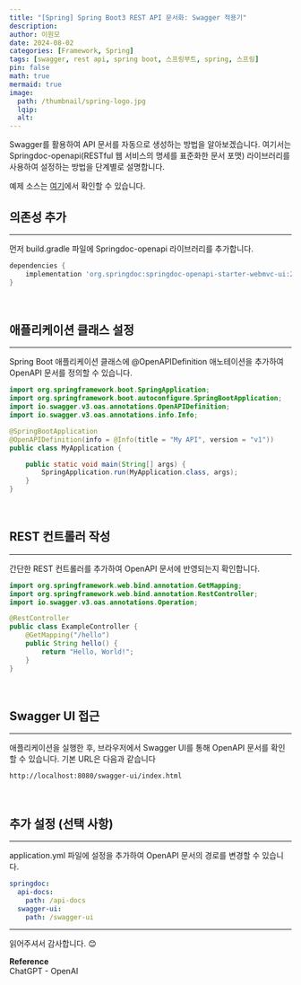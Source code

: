 ```yaml
---
title: "[Spring] Spring Boot3 REST API 문서화: Swagger 적용기"
description: 
author: 이원모
date: 2024-08-02
categories: [Framework, Spring]
tags: [swagger, rest api, spring boot, 스프링부트, spring, 스프링]
pin: false
math: true
mermaid: true
image:
  path: /thumbnail/spring-logo.jpg
  lqip: 
  alt: 
---
```


Swagger를 활용하여 API 문서를 자동으로 생성하는 방법을 알아보겠습니다. 여기서는 Springdoc-openapi(RESTful 웹 서비스의 명세를 표준화한 문서 포맷) 라이브러리를 사용하여 설정하는 방법을 단계별로 설명합니다.

예제 소스는 [여기](https://github.com/enxec/spring-boot3-swagger)에서 확인할 수 있습니다.

## 의존성 추가
---
먼저 build.gradle 파일에 Springdoc-openapi 라이브러리를 추가합니다.

```gradle
dependencies {
    implementation 'org.springdoc:springdoc-openapi-starter-webmvc-ui:2.0.4'
}
```

<br>

## 애플리케이션 클래스 설정
---
Spring Boot 애플리케이션 클래스에 @OpenAPIDefinition 애노테이션을 추가하여 OpenAPI 문서를 정의할 수 있습니다.

```java
import org.springframework.boot.SpringApplication;
import org.springframework.boot.autoconfigure.SpringBootApplication;
import io.swagger.v3.oas.annotations.OpenAPIDefinition;
import io.swagger.v3.oas.annotations.info.Info;

@SpringBootApplication
@OpenAPIDefinition(info = @Info(title = "My API", version = "v1"))
public class MyApplication {

    public static void main(String[] args) {
        SpringApplication.run(MyApplication.class, args);
    }
}
```

<br>

## REST 컨트롤러 작성
---
간단한 REST 컨트롤러를 추가하여 OpenAPI 문서에 반영되는지 확인합니다.

```java
import org.springframework.web.bind.annotation.GetMapping;
import org.springframework.web.bind.annotation.RestController;
import io.swagger.v3.oas.annotations.Operation;

@RestController
public class ExampleController {
    @GetMapping("/hello")
    public String hello() {
        return "Hello, World!";
    }
}
```

<br>

## Swagger UI 접근
---
애플리케이션을 실행한 후, 브라우저에서 Swagger UI를 통해 OpenAPI 문서를 확인할 수 있습니다. 기본 URL은 다음과 같습니다

```bash
http://localhost:8080/swagger-ui/index.html
```

<br>

## 추가 설정 (선택 사항)
---
application.yml 파일에 설정을 추가하여 OpenAPI 문서의 경로를 변경할 수 있습니다.

```yml
springdoc:
  api-docs:
    path: /api-docs
  swagger-ui:
    path: /swagger-ui
```

---

읽어주셔서 감사합니다. 😊 

__Reference__  
ChatGPT - OpenAI